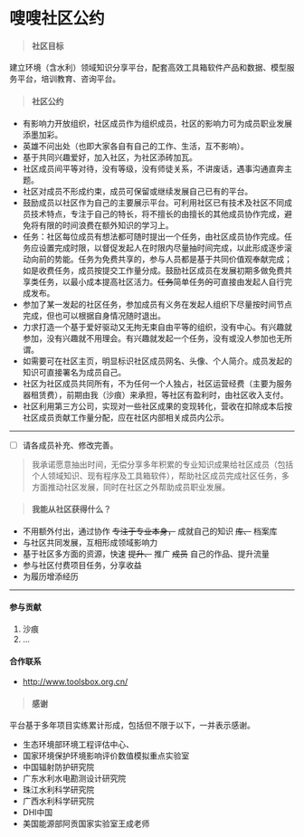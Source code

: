 嗖嗖社区公约
===

> #### 社区目标

建立环境（含水利）领域知识分享平台，配套高效工具箱软件产品和数据、模型服务平台，培训教育、咨询平台。

> #### 社区公约
- 有影响力开放组织，社区成员作为组织成员，社区的影响力可为成员职业发展添墨加彩。
- 英雄不问出处（也即大家各自有自己的工作、生活，互不影响）。
- 基于共同兴趣爱好，加入社区，为社区添砖加瓦。
- 社区成员间平等对待，没有等级，没有师徒关系，不讲废话，遇事沟通直奔主题。
- 社区对成员不形成约束，成员可保留或继续发展自己已有的平台。
- 鼓励成员以社区作为自己的主要展示平台。可利用社区已有技术及社区不同成员技术特点，专注于自己的特长，将不擅长的由擅长的其他成员协作完成，避免将有限的时间浪费在额外知识的学习上。
- 任务：社区每位成员有想法都可随时提出一个任务，由社区成员协作完成。任务应设置完成时限，以督促发起人在时限内尽量抽时间完成，以此形成逐步滚动向前的势能。任务为免费共享的，参与人员都是基于共同价值观奉献完成；如是收费任务，成员按提交工作量分成。鼓励社区成员在发展初期多做免费共享类任务，以最小成本提高社区活力。~~任务~~简单任务~~的~~可直接由发起人自行完成发布。
- 参加了某一发起的社区任务，参加成员有义务在发起人组织下尽量按时间节点完成，但也可以根据自身情况随时退出。
- 力求打造一个基于爱好驱动又无拘无束自由平等的组织，没有中心。有兴趣就参加，没有兴趣就不用理会。有兴趣就发起一个任务，没有或没人参加也无所谓。
- 如需要可在社区主页，明显标识社区成员网名、头像、个人简介。成员发起的知识可直接署名为成员自己。
- 社区为社区成员共同所有，不为任何一个人独占，社区运营经费（主要为服务器租赁费），前期由我（沙痕）来承担，等社区有盈利时，由社区收入支付。
- 社区利用第三方公司，实现对一些社区成果的变现转化，营收在扣除成本后按社区成员贡献工作量分配，应在社区内部相关成员内公示。

---

- [ ] 请各成员补充、修改完善。


> 我承诺愿意抽出时间，无偿分享多年积累的专业知识成果给社区成员（包括个人领域知识、现有程序及工具箱软件），帮助社区成员完成社区任务，多方面推动社区发展，同时在社区之外帮助成员职业发展。

> #### 我能从社区获得什么？
- 不用额外付出，通过协作 ~~专注于专业本身，~~ 成就自己的知识 ~~库、~~ 档案库
- 与社区共同发展，互相形成领域影响力
- 基于社区多方面的资源，快速 ~~提升、~~ 推广 ~~成员~~ 自己的作品、提升流量
- 参与社区付费项目任务，分享收益
- 为履历增添经历
---

#### 参与贡献

1.  沙痕
2.  ...

#### 合作联系

- <http://www.toolsbox.org.cn/>

> #### 感谢

平台基于多年项目实练累计形成，包括但不限于以下，一并表示感谢。
- 生态环境部环境工程评估中心、
- 国家环境保护环境影响评价数值模拟重点实验室
- 中国辐射防护研究院
- 广东水利水电勘测设计研究院
- 珠江水利科学研究院
- 广西水利科学研究院
- DHI中国
- 美国能源部阿贡国家实验室王成老师